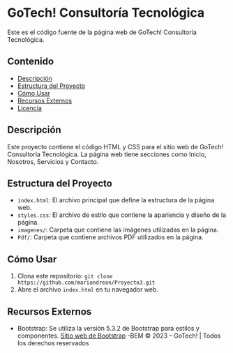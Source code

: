 # GoTech! Consultoría Tecnológica

Este es el código fuente de la página web de GoTech! Consultoría Tecnológica.

## Contenido

- [Descripción](#descripción)
- [Estructura del Proyecto](#estructura-del-proyecto)
- [Cómo Usar](#cómo-usar)
- [Recursos Externos](#recursos-externos)
- [Licencia](#licencia)

## Descripción

Este proyecto contiene el código HTML y CSS para el sitio web de GoTech! Consultoría Tecnológica. La página web tiene secciones como Inicio, Nosotros, Servicios y Contacto.


## Estructura del Proyecto

- `index.html`: El archivo principal que define la estructura de la página web.
- `styles.css`: El archivo de estilo que contiene la apariencia y diseño de la página.
- `imagenes/`: Carpeta que contiene las imágenes utilizadas en la página.
- `Pdf/`: Carpeta que contiene archivos PDF utilizados en la página.

## Cómo Usar

1. Clona este repositorio: `git clone https://github.com/mariandrean/Proyecto3.git`
2. Abre el archivo `index.html` en tu navegador web.

## Recursos Externos

- Bootstrap: Se utiliza la versión 5.3.2 de Bootstrap para estilos y componentes. [Sitio web de Bootstrap](https://getbootstrap.com/)
-BEM
© 2023 – GoTech! | Todos los derechos reservados




